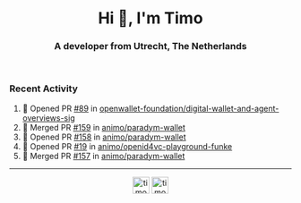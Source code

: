 <h1 align="center">Hi 👋, I'm Timo</h1>
<h3 align="center">A developer from Utrecht, The Netherlands</h3>
<br/>
<!-- https://github.com/rahuldkjain/github-profile-readme-generator --!>

<!--  <p align="left"><img src="https://github-readme-stats.vercel.app/api?username=timoglastra&show_icons=true&count_private=true&" alt="timoglastra" /></p> --!>

<!--
Github language stats
<p align="left"><img src="https://github-readme-stats.vercel.app/api/top-langs/?username=timoglastra&layout=compact" alt="timoglastra" /><p>
-->

<!-- Codestats language stats -->
<!-- <p align="left"><img src="https://codestats-readme.vercel.app/api/top-langs/?username=timoglastra&layout=compact&language_count=12" alt="timoglastra" /><p>    --!>
  
<h3>Recent Activity</h3>

<!--START_SECTION:activity-->
1. 💪 Opened PR [#89](https://github.com/openwallet-foundation/digital-wallet-and-agent-overviews-sig/pull/89) in [openwallet-foundation/digital-wallet-and-agent-overviews-sig](https://github.com/openwallet-foundation/digital-wallet-and-agent-overviews-sig)
2. 🎉 Merged PR [#159](https://github.com/animo/paradym-wallet/pull/159) in [animo/paradym-wallet](https://github.com/animo/paradym-wallet)
3. 💪 Opened PR [#158](https://github.com/animo/paradym-wallet/pull/158) in [animo/paradym-wallet](https://github.com/animo/paradym-wallet)
4. 💪 Opened PR [#19](https://github.com/animo/openid4vc-playground-funke/pull/19) in [animo/openid4vc-playground-funke](https://github.com/animo/openid4vc-playground-funke)
5. 🎉 Merged PR [#157](https://github.com/animo/paradym-wallet/pull/157) in [animo/paradym-wallet](https://github.com/animo/paradym-wallet)
<!--END_SECTION:activity-->

---

<p align="center">
<a href="https://twitter.com/timoglastra" target="blank"><img align="center" src="https://cdn.jsdelivr.net/npm/simple-icons@3.0.1/icons/twitter.svg" alt="timoglastra" height="30" width="30" /></a>
<a href="https://linkedin.com/in/timoglastra" target="blank"><img align="center" src="https://cdn.jsdelivr.net/npm/simple-icons@3.0.1/icons/linkedin.svg" alt="timoglastra" height="30" width="30" /></a>
</p>



